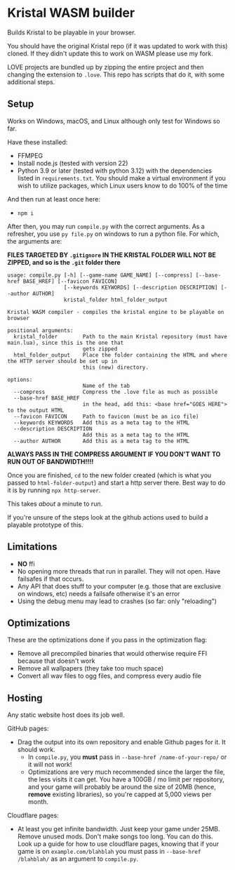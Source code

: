 # Kristal WASM builder

Builds Kristal to be playable in your browser.

You should have the original Kristal repo (if it was updated to work with this) cloned. If they didn't update this to work on WASM please use my fork.

LOVE projects are bundled up by
zipping the entire project and then 
changing the extension to `.love`. This repo
has scripts that do it, with some additional steps.

## Setup

Works on Windows, macOS, and Linux although only test for Windows so far.

Have these installed:

- FFMPEG
- Install node.js (tested with version 22)
- Python 3.9 or later (tested with python 3.12) with the dependencies listed in `requirements.txt`. You should make a virtual environment if you wish to utilize packages, which Linux users know to do 100% of the time

And then run at least once here:

- `npm i`

After then, you may run `compile.py` with the correct arguments.
As a refresher, you use `py file.py` on windows to run a python file.
For which, the arguments are:

**FILES TARGETED BY `.gitignore` IN THE KRISTAL FOLDER WILL NOT BE ZIPPED, and so is the `.git` folder there**

```
usage: compile.py [-h] [--game-name GAME_NAME] [--compress] [--base-href BASE_HREF] [--favicon FAVICON]
                  [--keywords KEYWORDS] [--description DESCRIPTION] [--author AUTHOR]
                  kristal_folder html_folder_output

Kristal WASM compiler - compiles the kristal engine to be playable on browser

positional arguments:
  kristal_folder        Path to the main Kristal repository (must have main.lua), since this is the one that    
                        gets zipped
  html_folder_output    Place the folder containing the HTML and where the HTTP server should be set up in      
                        this (new) directory.

options:
                        Name of the tab
  --compress            Compress the .love file as much as possible
  --base-href BASE_HREF
                        in the head, add this: <base href="GOES HERE"> to the output HTML
  --favicon FAVICON     Path to favicon (must be an ico file)
  --keywords KEYWORDS   Add this as a meta tag to the HTML
  --description DESCRIPTION
                        Add this as a meta tag to the HTML
  --author AUTHOR       Add this as a meta tag to the HTML
```

**ALWAYS PASS IN THE COMPRESS ARGUMENT IF YOU DON'T WANT TO RUN OUT OF BANDWIDTH!!!!**

Once you are finished, `cd` to the new folder created (which is what you passed to `html-folder-output`)
and start a http server there. Best way to do it is by running `npx http-server`.

This takes *about* a minute to run.

If you're unsure of the steps look at the github actions used to build a playable prototype of this.

## Limitations

- **NO** ffi
- No opening more threads that run in parallel. They will not open. Have failsafes if that occurs.
- Any API that does stuff to your computer (e.g. those that are exclusive on windows, etc) needs a failsafe otherwise it's an error
- Using the debug menu may lead to crashes (so far: only "reloading")

## Optimizations

These are the optimizations done if you pass in the optimization flag:
- Remove all precompiled binaries that would otherwise require FFI because that doesn't work
- Remove all wallpapers (they take too much space)
- Convert all wav files to ogg files, and compress every audio file

## Hosting

Any static website host does its job well.

GitHub pages:

- Drag the output into its own repository and enable Github pages for it. It should work.
    - In `compile.py`, you **must** pass in `--base-href /name-of-your-repo/` or it will not work!
    - Optimizations are very much recommended since the larger the file, the less visits it can get. You have a 100GB / mo limit per repository, and your game will probably be around the size of 20MB (hence, **remove** existing libraries), so you're capped at 5,000 views per month.

Cloudflare pages:

- At least you get infinite bandwidth. Just keep your game under 25MB. Remove unused mods. Don't make songs too long. You can do this. Look up a guide for how to use cloudflare pages, knowing that if your game is on `example.com/blahblah` you must pass in `--base-href /blahblah/` as an argument to `compile.py`.